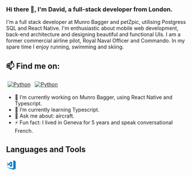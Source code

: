 ### Hi there 👋, I'm David, a full-stack developer from London.
I'm a full stack developer at Munro Bagger and petZpic, utilising Postgress SQL and React Native.
I'm enthusiastic about mobile web development, back-end architecture and designing beautiful and functional UIs.
I am a former commercial airline pilot, Royal Naval Officer and Commando.
In my spare time I enjoy running, swimming and skiing.

## 📫 Find me on:
 <a href="https://www.linkedin.com/in/davejbell/" target="_blank" rel="noopener noreferrer"> <img src="https://cdn.jsdelivr.net/npm/simple-icons@v3/icons/linkedin.svg" alt="Python" height="40" style="vertical-align:top; margin:4px"></a>
  <a href="mailto:daveybell26@gmail.com"> <img src="https://cdn.jsdelivr.net/npm/simple-icons@v3/icons/gmail.svg" alt="Python" height="40" style="vertical-align:top; margin:4px"></a>



- 🔭 I’m currently working on Munro Bagger, using React Native and Typescript.
- 🌱 I’m currently learning Typescript.
- 💬 Ask me about: aircraft.
- ⚡ Fun fact: I lived in Geneva for 5 years and speak conversational French.

## Languages and Tools

<img align="left" alt="Visual Studio Code" width="26px" src="https://raw.githubusercontent.com/github/explore/80688e429a7d4ef2fca1e82350fe8e3517d3494d/topics/visual-studio-code/visual-studio-code.png" style="max-width:100%;">
